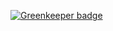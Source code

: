 
[![Greenkeeper badge](https://badges.greenkeeper.io/osdevisnot/starter-angular.svg)](https://greenkeeper.io/)
